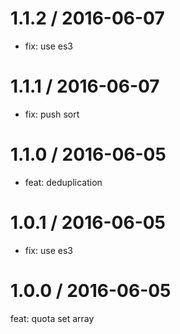 
1.1.2 / 2016-06-07
==================

  * fix: use es3

1.1.1 / 2016-06-07
==================

  * fix: push sort

1.1.0 / 2016-06-05
==================

  * feat: deduplication

1.0.1 / 2016-06-05
==================

  * fix: use es3

1.0.0 / 2016-06-05
==================

feat: quota set array
